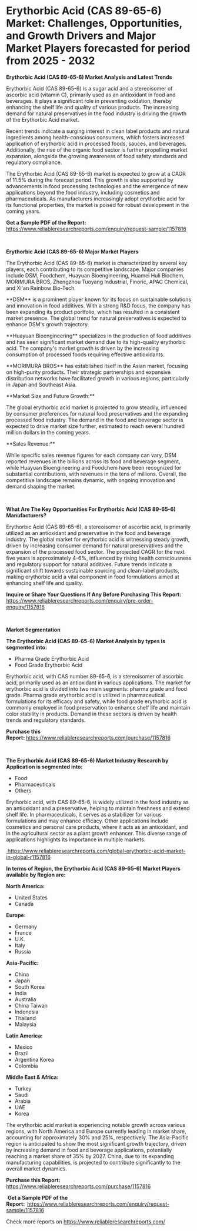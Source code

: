 <p><h1>Erythorbic Acid (CAS 89-65-6) Market: Challenges, Opportunities, and Growth Drivers and Major Market Players forecasted for period from 2025 - 2032</h1></p><p><strong>Erythorbic Acid (CAS 89-65-6) Market Analysis and Latest Trends</strong></p>
<p><p>Erythorbic Acid (CAS 89-65-6) is a sugar acid and a stereoisomer of ascorbic acid (vitamin C), primarily used as an antioxidant in food and beverages. It plays a significant role in preventing oxidation, thereby enhancing the shelf life and quality of various products. The increasing demand for natural preservatives in the food industry is driving the growth of the Erythorbic Acid market. </p><p>Recent trends indicate a surging interest in clean label products and natural ingredients among health-conscious consumers, which fosters increased application of erythorbic acid in processed foods, sauces, and beverages. Additionally, the rise of the organic food sector is further propelling market expansion, alongside the growing awareness of food safety standards and regulatory compliance.</p><p>The Erythorbic Acid (CAS 89-65-6) market is expected to grow at a CAGR of 11.5% during the forecast period. This growth is also supported by advancements in food processing technologies and the emergence of new applications beyond the food industry, including cosmetics and pharmaceuticals. As manufacturers increasingly adopt erythorbic acid for its functional properties, the market is poised for robust development in the coming years.</p></p>
<p><strong>Get a Sample PDF of the Report:&nbsp;</strong> <a href="https://www.reliableresearchreports.com/enquiry/request-sample/1157816?utm_campaign=2211&utm_medium=2&utm_source=Github&utm_content=ia&utm_term=01022025&utm_id=erythorbic-acid-cas-89-65-6">https://www.reliableresearchreports.com/enquiry/request-sample/1157816</a></p>
<p>&nbsp;</p>
<p><strong>Erythorbic Acid (CAS 89-65-6) Major Market Players</strong></p>
<p><p>The Erythorbic Acid (CAS 89-65-6) market is characterized by several key players, each contributing to its competitive landscape. Major companies include DSM, Foodchem, Huayuan Bioengineering, Huamei Huli Biochem, MORIMURA BROS, Zhengzhou Tuoyang Industrial, Finoric, APAC Chemical, and Xi'an Rainbow Bio-Tech.</p><p>**DSM** is a prominent player known for its focus on sustainable solutions and innovation in food additives. With a strong R&D focus, the company has been expanding its product portfolio, which has resulted in a consistent market presence. The global trend for natural preservatives is expected to enhance DSM's growth trajectory.</p><p>**Huayuan Bioengineering** specializes in the production of food additives and has seen significant market demand due to its high-quality erythorbic acid. The company's market growth is driven by the increasing consumption of processed foods requiring effective antioxidants.</p><p>**MORIMURA BROS** has established itself in the Asian market, focusing on high-purity products. Their strategic partnerships and expansive distribution networks have facilitated growth in various regions, particularly in Japan and Southeast Asia.</p><p>**Market Size and Future Growth:**</p><p>The global erythorbic acid market is projected to grow steadily, influenced by consumer preferences for natural food preservatives and the expanding processed food industry. The demand in the food and beverage sector is expected to drive market size further, estimated to reach several hundred million dollars in the coming years.</p><p>**Sales Revenue:**</p><p>While specific sales revenue figures for each company can vary, DSM reported revenues in the billions across its food and beverage segment, while Huayuan Bioengineering and Foodchem have been recognized for substantial contributions, with revenues in the tens of millions. Overall, the competitive landscape remains dynamic, with ongoing innovation and demand shaping the market.</p></p>
<p>&nbsp;</p>
<p><strong>What Are The Key Opportunities For Erythorbic Acid (CAS 89-65-6) Manufacturers?</strong></p>
<p><p>Erythorbic Acid (CAS 89-65-6), a stereoisomer of ascorbic acid, is primarily utilized as an antioxidant and preservative in the food and beverage industry. The global market for erythorbic acid is witnessing steady growth, driven by increasing consumer demand for natural preservatives and the expansion of the processed food sector. The projected CAGR for the next five years is approximately 4-6%, influenced by rising health consciousness and regulatory support for natural additives. Future trends indicate a significant shift towards sustainable sourcing and clean-label products, making erythorbic acid a vital component in food formulations aimed at enhancing shelf life and quality.</p></p>
<p><strong>Inquire or Share Your Questions If Any Before Purchasing This Report:</strong> <a href="https://www.reliableresearchreports.com/enquiry/pre-order-enquiry/1157816?utm_campaign=2211&utm_medium=2&utm_source=Github&utm_content=ia&utm_term=01022025&utm_id=erythorbic-acid-cas-89-65-6">https://www.reliableresearchreports.com/enquiry/pre-order-enquiry/1157816</a></p>
<p>&nbsp;</p>
<p><strong>Market Segmentation</strong></p>
<p><strong>The Erythorbic Acid (CAS 89-65-6) Market Analysis by types is segmented into:</strong></p>
<p><ul><li>Pharma Grade Erythorbic Acid</li><li>Food Grade Erythorbic Acid</li></ul></p>
<p><p>Erythorbic acid, with CAS number 89-65-6, is a stereoisomer of ascorbic acid, primarily used as an antioxidant in various applications. The market for erythorbic acid is divided into two main segments: pharma grade and food grade. Pharma grade erythorbic acid is utilized in pharmaceutical formulations for its efficacy and safety, while food grade erythorbic acid is commonly employed in food preservation to enhance shelf life and maintain color stability in products. Demand in these sectors is driven by health trends and regulatory standards.</p></p>
<p><strong>Purchase this Report:&nbsp;</strong><a href="https://www.reliableresearchreports.com/purchase/1157816?utm_campaign=2211&utm_medium=2&utm_source=Github&utm_content=ia&utm_term=01022025&utm_id=erythorbic-acid-cas-89-65-6">https://www.reliableresearchreports.com/purchase/1157816</a></p>
<p>&nbsp;</p>
<p><strong>The Erythorbic Acid (CAS 89-65-6) Market Industry Research by Application is segmented into:</strong></p>
<p><ul><li>Food</li><li>Pharmaceuticals</li><li>Others</li></ul></p>
<p><p>Erythorbic acid, with CAS 89-65-6, is widely utilized in the food industry as an antioxidant and a preservative, helping to maintain freshness and extend shelf life. In pharmaceuticals, it serves as a stabilizer for various formulations and may enhance efficacy. Other applications include cosmetics and personal care products, where it acts as an antioxidant, and in the agricultural sector as a plant growth enhancer. This diverse range of applications highlights its importance in multiple markets.</p></p>
<p><a href="https://www.reliableresearchreports.com/global-erythorbic-acid-market-in-global-r1157816?utm_campaign=2211&utm_medium=2&utm_source=Github&utm_content=ia&utm_term=01022025&utm_id=erythorbic-acid-cas-89-65-6">&nbsp;https://www.reliableresearchreports.com/global-erythorbic-acid-market-in-global-r1157816</a></p>
<p><strong>In terms of Region, the Erythorbic Acid (CAS 89-65-6) Market Players available by Region are:</strong></p>
<p>
    <p> <strong> North America: </strong>
        <ul>
            <li>United States</li>
            <li>Canada</li>
        </ul>
        </p> 
    <p> <strong> Europe: </strong>
        <ul>
            <li>Germany</li>
            <li>France</li>
            <li>U.K.</li>
            <li>Italy</li>
            <li>Russia</li>
        </ul>
        </p> 
    <p> <strong> Asia-Pacific: </strong>
        <ul>
            <li>China</li>
            <li>Japan</li>
            <li>South Korea</li>
            <li>India</li>
            <li>Australia</li>
            <li>China Taiwan</li>
            <li>Indonesia</li>
            <li>Thailand</li>
            <li>Malaysia</li>
        </ul>
        </p> 
    <p> <strong> Latin America: </strong>
        <ul>
            <li>Mexico</li>
            <li>Brazil</li>
            <li>Argentina Korea</li>
            <li>Colombia</li>
        </ul>
        </p> 
    <p> <strong> Middle East & Africa: </strong>
        <ul>
            <li>Turkey</li>
            <li>Saudi</li>
            <li>Arabia</li>
            <li>UAE</li>
            <li>Korea</li>
        </ul>
    </p>
    </p>
<p><p>The erythorbic acid market is experiencing notable growth across various regions, with North America and Europe currently leading in market share, accounting for approximately 30% and 25%, respectively. The Asia-Pacific region is anticipated to show the most significant growth trajectory, driven by increasing demand in food and beverage applications, potentially reaching a market share of 35% by 2027. China, due to its expanding manufacturing capabilities, is projected to contribute significantly to the overall market dynamics.</p></p>
<p><strong>Purchase this Report: </strong><a href="https://www.reliableresearchreports.com/purchase/1157816?utm_campaign=2211&utm_medium=2&utm_source=Github&utm_content=ia&utm_term=01022025&utm_id=erythorbic-acid-cas-89-65-6">https://www.reliableresearchreports.com/purchase/1157816</a></p>
<p>&nbsp;<strong>Get a Sample PDF of the Report:&nbsp;&nbsp;</strong><a href="https://www.reliableresearchreports.com/enquiry/request-sample/1157816?utm_campaign=2211&utm_medium=2&utm_source=Github&utm_content=ia&utm_term=01022025&utm_id=erythorbic-acid-cas-89-65-6">https://www.reliableresearchreports.com/enquiry/request-sample/1157816</a></p>
<p><strong></strong></p>
<p>Check more reports on <a href="https://www.reliableresearchreports.com/?utm_campaign=2211&utm_medium=2&utm_source=Github&utm_content=ia&utm_term=01022025&utm_id=erythorbic-acid-cas-89-65-6">https://www.reliableresearchreports.com/</a></p>